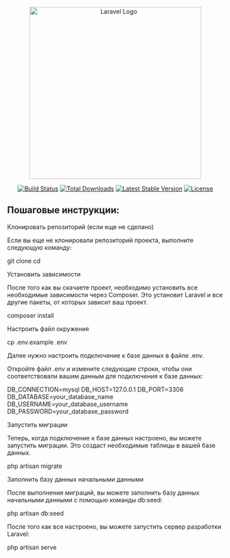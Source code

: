 <p align="center"><a href="https://laravel.com" target="_blank"><img src="https://raw.githubusercontent.com/laravel/art/master/logo-lockup/5%20SVG/2%20CMYK/1%20Full%20Color/laravel-logolockup-cmyk-red.svg" width="400" alt="Laravel Logo"></a></p>

<p align="center">
<a href="https://github.com/laravel/framework/actions"><img src="https://github.com/laravel/framework/workflows/tests/badge.svg" alt="Build Status"></a>
<a href="https://packagist.org/packages/laravel/framework"><img src="https://img.shields.io/packagist/dt/laravel/framework" alt="Total Downloads"></a>
<a href="https://packagist.org/packages/laravel/framework"><img src="https://img.shields.io/packagist/v/laravel/framework" alt="Latest Stable Version"></a>
<a href="https://packagist.org/packages/laravel/framework"><img src="https://img.shields.io/packagist/l/laravel/framework" alt="License"></a>
</p>

## Пошаговые инструкции:

Клонировать репозиторий (если еще не сделано)

Если вы еще не клонировали репозиторий проекта, выполните следующую команду:

git clone <repository-url>
cd <project-directory>

Установить зависимости

После того как вы скачаете проект, необходимо установить все необходимые зависимости через Composer. Это установит Laravel и все другие пакеты, от которых зависит ваш проект.

composer install

Настроить файл окружения

cp .env.example .env

Далее нужно настроить подключение к базе данных в файле .env.

Откройте файл .env и измените следующие строки, чтобы они соответствовали вашим данным для подключения к базе данных:

DB_CONNECTION=mysql
DB_HOST=127.0.0.1
DB_PORT=3306
DB_DATABASE=your_database_name
DB_USERNAME=your_database_username
DB_PASSWORD=your_database_password

Запустить миграции

Теперь, когда подключение к базе данных настроено, вы можете запустить миграции. Это создаст необходимые таблицы в вашей базе данных.

php artisan migrate

Заполнить базу данных начальными данными

После выполнения миграций, вы можете заполнить базу данных начальными данными с помощью команды db:seed:

php artisan db:seed

После того как все настроено, вы можете запустить сервер разработки Laravel:

php artisan serve

